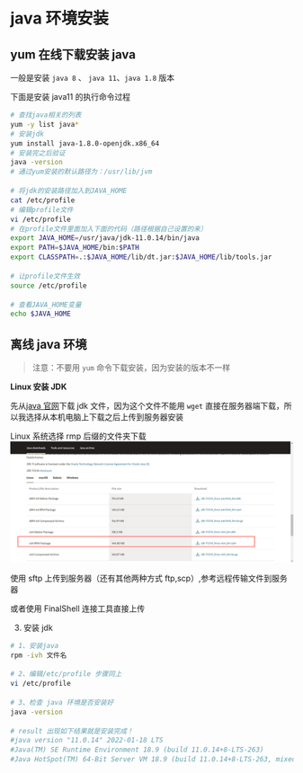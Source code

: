 # java 环境安装

## yum 在线下载安装 java

一般是安装 `java 8` 、 `java 11`、`java 1.8` 版本

下面是安装 java11 的执行命令过程

```bash
# 查找java相关的列表
yum -y list java*
# 安装jdk
yum install java-1.8.0-openjdk.x86_64
# 安装完之后验证
java -version
# 通过yum安装的默认路径为：/usr/lib/jvm

# 将jdk的安装路径加入到JAVA_HOME
cat /etc/profile
# 编辑profile文件
vi /etc/profile
# 在profile文件里面加入下面的代码（路径根据自己设置的来）
export JAVA_HOME=/usr/java/jdk-11.0.14/bin/java
export PATH=$JAVA_HOME/bin:$PATH
export CLASSPATH=.:$JAVA_HOME/lib/dt.jar:$JAVA_HOME/lib/tools.jar

# 让profile文件生效
source /etc/profile

# 查看JAVA_HOME变量
echo $JAVA_HOME
```

## 离线 java 环境

> 注意：不要用 `yum` 命令下载安装，因为安装的版本不一样

**Linux 安装 JDK**

先从[java 官网](https://www.oracle.com/java/technologies/downloads/#java11)下载 jdk 文件，因为这个文件不能用 `wget` 直接在服务器端下载，所以我选择从本机电脑上下载之后上传到服务器安装

<Alert type='info'>
  Linux 系统选择 rmp 后缀的文件夹下载
</Alert>

<img src='../../assets/engineering/jdk11.png'>

使用 sftp 上传到服务器（还有其他两种方式 ftp,scp）,参考<router-link to='/myblog/node/loginserver'>远程传输文件到服务器</router-link>

或者使用 FinalShell 连接工具直接上传

3. 安装 jdk

```bash
# 1、安装java
rpm -ivh 文件名

# 2、编辑/etc/profile 步骤同上
vi /etc/profile

# 3、检查 java 环境是否安装好
java -version

# result 出现如下结果就是安装完成！
#java version "11.0.14" 2022-01-18 LTS
#Java(TM) SE Runtime Environment 18.9 (build 11.0.14+8-LTS-263)
#Java HotSpot(TM) 64-Bit Server VM 18.9 (build 11.0.14+8-LTS-263, mixed mode)

```
